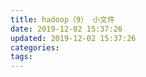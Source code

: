 ```yaml
---
title: hadoop（9） 小文件
date: 2019-12-02 15:37:26
updated: 2019-12-02 15:37:26
categories:
tags:
---
```

